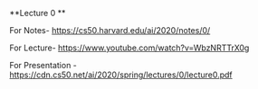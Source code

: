 **Lecture 0 **


For Notes- https://cs50.harvard.edu/ai/2020/notes/0/

For Lecture- https://www.youtube.com/watch?v=WbzNRTTrX0g

For Presentation - https://cdn.cs50.net/ai/2020/spring/lectures/0/lecture0.pdf
